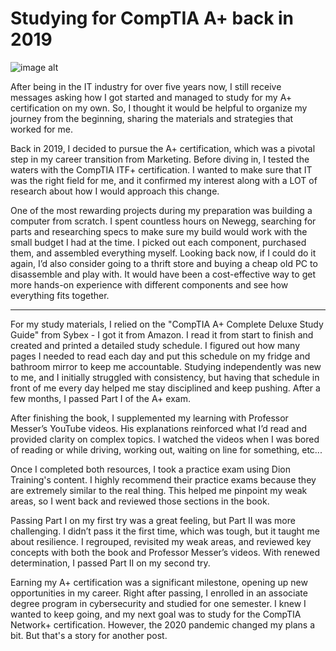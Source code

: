 # Studying for CompTIA A+ back in 2019

![image alt](https://github.com/dita-cyber/Studying-A-plus/blob/1af3aa3bf4dfa4ec498b034167f78097ea79ef12/apluscomp.png)

After being in the IT industry for over five years now, I still receive messages asking how I got started and managed to study for my A+ certification on my own. So, I thought it would be helpful to organize my journey from the beginning, sharing the materials and strategies that worked for me.

Back in 2019, I decided to pursue the A+ certification, which was a pivotal step in my career transition from Marketing. Before diving in, I tested the waters with the CompTIA ITF+ certification. I wanted to make sure that IT was the right field for me, and it confirmed my interest along with a LOT of research about how I would approach this change. 

One of the most rewarding projects during my preparation was building a computer from scratch. I spent countless hours on Newegg, searching for parts and researching specs to make sure my build would work with the small budget I had at the time. I picked out each component, purchased them, and assembled everything myself. Looking back now, if I could do it again, I’d also consider going to a thrift store and buying a cheap old PC to disassemble and play with. It would have been a cost-effective way to get more hands-on experience with different components and see how everything fits together.

---

For my study materials, I relied on the "CompTIA A+ Complete Deluxe Study Guide" from Sybex - I got it from Amazon. I read it from start to finish and created and printed a detailed study schedule. I figured out how many pages I needed to read each day and put this schedule on my fridge and bathroom mirror to keep me accountable. Studying independently was new to me, and I initially struggled with consistency, but having that schedule in front of me every day helped me stay disciplined and keep pushing. After a few months, I passed Part I of the A+ exam.

After finishing the book, I supplemented my learning with Professor Messer’s YouTube videos. His explanations reinforced what I’d read and provided clarity on complex topics. I watched the videos when I was bored of reading or while driving, working out, waiting on line for something, etc...

Once I completed both resources, I took a practice exam using Dion Training's content. I highly recommend their practice exams because they are extremely similar to the real thing. This helped me pinpoint my weak areas, so I went back and reviewed those sections in the book.

Passing Part I on my first try was a great feeling, but Part II was more challenging. I didn’t pass it the first time, which was tough, but it taught me about resilience. I regrouped, revisited my weak areas, and reviewed key concepts with both the book and Professor Messer’s videos. With renewed determination, I passed Part II on my second try.

Earning my A+ certification was a significant milestone, opening up new opportunities in my career. Right after passing, I enrolled in an associate degree program in cybersecurity and studied for one semester. I knew I wanted to keep going, and my next goal was to study for the CompTIA Network+ certification. However, the 2020 pandemic changed my plans a bit. But that's a story for another post.
